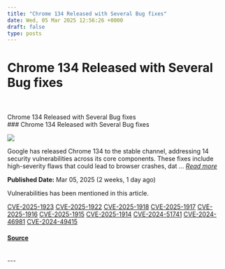 ```yaml
---
title: "Chrome 134 Released with Several Bug fixes"
date: Wed, 05 Mar 2025 12:56:26 +0000
draft: false
type: posts
---
```

# Chrome 134 Released with Several Bug fixes

<br/>

<br/>
 Chrome 134 Released with Several Bug fixes 
<br/>
### Chrome 134 Released with Several Bug fixes

![](https://upload.cvefeed.io/news/33571/thumbnail.jpg)

Google has released Chrome 134 to the stable channel, addressing 14 security vulnerabilities across its core components. These fixes include high-severity flaws that could lead to browser crashes, dat ... [_Read more_](https://thecyberthrone.in/2025/03/05/chrome-134-released-with-several-bug-fixes/)

**Published Date:** Mar 05, 2025 (2 weeks, 1 day ago)

Vulnerabilities has been mentioned in this article.

[CVE-2025-1923](https://cvefeed.io/vuln/detail/CVE-2025-1923) [CVE-2025-1922](https://cvefeed.io/vuln/detail/CVE-2025-1922) [CVE-2025-1918](https://cvefeed.io/vuln/detail/CVE-2025-1918) [CVE-2025-1917](https://cvefeed.io/vuln/detail/CVE-2025-1917) [CVE-2025-1916](https://cvefeed.io/vuln/detail/CVE-2025-1916) [CVE-2025-1915](https://cvefeed.io/vuln/detail/CVE-2025-1915) [CVE-2025-1914](https://cvefeed.io/vuln/detail/CVE-2025-1914) [CVE-2024-51741](https://cvefeed.io/vuln/detail/CVE-2024-51741) [CVE-2024-46981](https://cvefeed.io/vuln/detail/CVE-2024-46981) [CVE-2024-49415](https://cvefeed.io/vuln/detail/CVE-2024-49415)

#### [Source](https://thecyberthrone.in/2025/03/05/chrome-134-released-with-several-bug-fixes/)

<br/>
---
